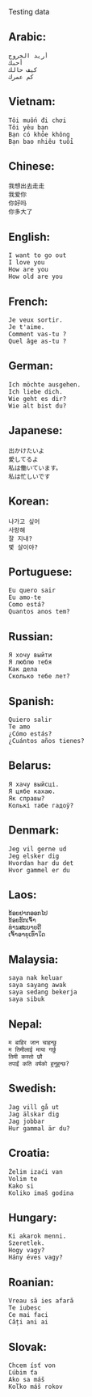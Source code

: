 Testing data

## Arabic:
    أريد الخروج
    أحبك
    كيف حالك
    كم عمرك

## Vietnam:
    Tôi muốn đi chơi
    Tôi yêu bạn
    Bạn có khỏe không
    Bạn bao nhiêu tuổi

## Chinese:
    我想出去走走
    我爱你
    你好吗
    你多大了

## English:
    I want to go out
    I love you
    How are you
    How old are you

## French:
    Je veux sortir.
    Je t'aime.
    Comment vas-tu ?
    Quel âge as-tu ?

## German:
    Ich möchte ausgehen.
    Ich liebe dich.
    Wie geht es dir?
    Wie alt bist du?

## Japanese:
    出かけたいよ
    愛してるよ
    私は働いています。
    私は忙しいです

## Korean:
    나가고 싶어
    사랑해
    잘 지내?
    몇 살이야?

## Portuguese:
    Eu quero sair
    Eu amo-te
    Como está?
    Quantos anos tem?

## Russian:
    Я хочу выйти
    Я люблю тебя
    Как дела
    Сколько тебе лет?

## Spanish:
    Quiero salir
    Te amo
    ¿Cómo estás?
    ¿Cuántos años tienes?

## Belarus:
    Я хачу выйсці.
    Я цябе кахаю.
    Як справы?
    Колькі табе гадоў?

## Denmark:
    Jeg vil gerne ud
    Jeg elsker dig
    Hvordan har du det
    Hvor gammel er du

## Laos:
    ຂ້ອຍຢາກອອກໄປ
    ຂ້ອຍຮັກເຈົ້າ
    ທ່ານສະບາຍດີ
    ເຈົ້າອາຍຸເທົ່າໃດ

## Malaysia:
    saya nak keluar
    saya sayang awak
    saya sedang bekerja
    saya sibuk

## Nepal:
    म बाहिर जान चाहन्छु
    म तिमीलाई माया गर्छु
    तिमी कस्तो छौ
    तपाईं कति वर्षको हुनुहुन्छ?

## Swedish:
    Jag vill gå ut
    Jag älskar dig
    Jag jobbar
    Hur gammal är du?

## Croatia:
    Želim izaći van
    Volim te
    Kako si
    Koliko imaš godina

## Hungary:
    Ki akarok menni.
    Szeretlek.
    Hogy vagy?
    Hány éves vagy?

## Roanian:
    Vreau să ies afară
    Te iubesc
    Ce mai faci
    Câți ani ai

## Slovak:
    Chcem ísť von
    Ľúbim ťa
    Ako sa máš
    Koľko máš rokov
